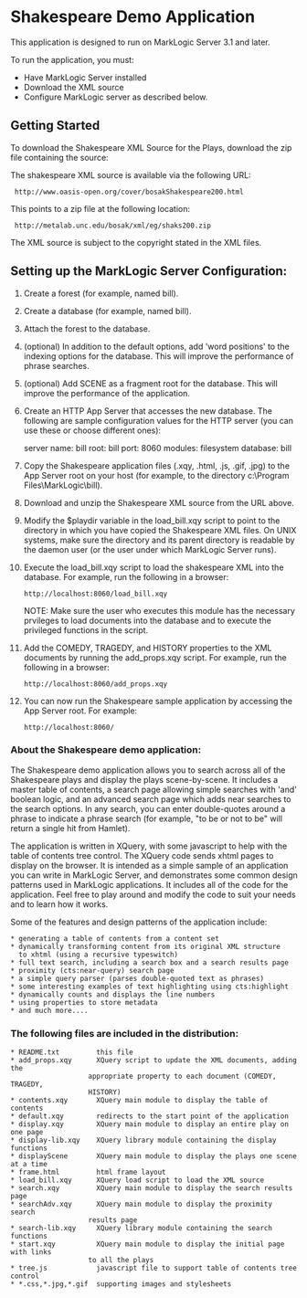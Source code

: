# Shakespeare Demo Application

This application is designed to run on MarkLogic Server 3.1 and later.

To run the application, you must:
* Have MarkLogic Server installed
* Download the XML source  
* Configure MarkLogic server as described below.

## Getting Started
To download the Shakespeare XML Source for the Plays, download
the zip file containing the source:

   The shakespeare XML source is available via the following URL:

     http://www.oasis-open.org/cover/bosakShakespeare200.html
     
     
   This points to a zip file at the following location:
   
     http://metalab.unc.edu/bosak/xml/eg/shaks200.zip
     
     
  The XML source is subject to the copyright stated in the XML files.

## Setting up the MarkLogic Server Configuration:

1) Create a forest (for example, named bill).

2) Create a database (for example, named bill).

3) Attach the forest to the database.

4) (optional) In addition to the default options, add 'word positions' to the 
   indexing options for the database.  This will improve the performance of
   phrase searches.

5) (optional) Add SCENE as a fragment root for the database.  This will 
   improve the performance of the application.

6) Create an HTTP App Server that accesses the new database. The following 
   are sample configuration values for the HTTP server (you can use these
   or choose different ones):

   server name:  bill
   root:         bill
   port:         8060
   modules:      filesystem
   database:     bill
   
7) Copy the Shakespeare application files (.xqy, .html, .js, .gif, .jpg) to 
   the App Server root on your host (for example, to the directory
   c:\Program Files\MarkLogic\bill).

8) Download and unzip the Shakespeare XML source from the URL above.

9) Modify the $playdir variable in the load_bill.xqy script to point to the
   directory in which you have copied the Shakespeare XML files.  On UNIX
   systems, make sure the directory and its parent directory is readable by 
   the daemon user (or the user under which MarkLogic Server runs).

10) Execute the load_bill.xqy script to load the shakespeare XML into
    the database.  For example, run the following in a browser:

    ```
    http://localhost:8060/load_bill.xqy
    ```

    NOTE: Make sure the user who executes this module has the necessary 
          prvileges to load documents into the database and to execute 
          the privileged functions in the script.  

11) Add the COMEDY, TRAGEDY, and HISTORY properties to the XML documents
    by running the add_props.xqy script.  For example, run the following 
    in a browser:

    ```
    http://localhost:8060/add_props.xqy
    ```

12) You can now run the Shakespeare sample application by accessing the
    App Server root.  For example:

    ```
    http://localhost:8060/
    ```

### About the Shakespeare demo application:

The Shakespeare demo application allows you to search across all of the 
Shakespeare plays and display the plays scene-by-scene.  It includes a 
master table of contents, a search page allowing simple searches with 'and'
boolean logic, and an advanced search page which adds near searches to 
the search options.  In any search, you can enter double-quotes around a 
phrase to indicate a phrase search (for example, "to be or not to be" will 
return a single hit from Hamlet).

The application is written in XQuery, with some javascript to help with the
table of contents tree control.  The XQuery code sends xhtml pages to 
display on the browser.  It is intended as a simple sample of an
application you can write in MarkLogic Server, and demonstrates some common
design patterns used in MarkLogic applications.  It includes all of the 
code for the application.  Feel free to play around and modify the code
to suit your needs and to learn how it works.

Some of the features and design patterns of the application include:

    * generating a table of contents from a content set
    * dynamically transforming content from its original XML structure
      to xhtml (using a recursive typeswitch)
    * full text search, including a search box and a search results page
    * proximity (cts:near-query) search page
    * a simple query parser (parses double-quoted text as phrases)
    * some interesting examples of text highlighting using cts:highlight
    * dynamically counts and displays the line numbers
    * using properties to store metadata
    * and much more....

### The following files are included in the distribution:
```
* README.txt         this file
* add_props.xqy      XQuery script to update the XML documents, adding the
                   appropriate property to each document (COMEDY, TRAGEDY, 
                   HISTORY)
* contents.xqy       XQuery main module to display the table of contents
* default.xqy        redirects to the start point of the application
* display.xqy        XQuery main module to display an entire play on one page
* display-lib.xqy    XQuery library module containing the display functions
* displayScene       XQuery main module to display the plays one scene at a time
* frame.html         html frame layout
* load_bill.xqy      XQuery load script to load the XML source
* search.xqy         XQuery main module to display the search results page
* searchAdv.xqy      XQuery main module to display the proximity search 
                   results page
* search-lib.xqy     XQuery library module containing the search functions
* start.xqy          XQuery main module to display the initial page with links
                   to all the plays
* tree.js            javascript file to support table of contents tree control
* *.css,*.jpg,*.gif  supporting images and stylesheets
```

